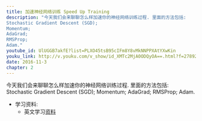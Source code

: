 ```yaml
---
title: 加速神经网络训练 Speed Up Training
description: "今天我们会来聊聊怎么样加速你的神经网络训练过程. 里面的方法包括: 
Stochastic Gradient Descent (SGD);
Momentum;
AdaGrad;
RMSProp;
Adam."
youtube_id: UlUGGB7akfE?list=PLXO45tsB95cIFm8Y8vMkNNPPXAtYXwKin
youku_link: http://v.youku.com/v_show/id_XMTc2MjA0ODQyOA==.html?f=27892935&o=1
date: 2016-11-3
chapter: 2
---
```


今天我们会来聊聊怎么样加速你的神经网络训练过程.
里面的方法包括: 
Stochastic Gradient Descent (SGD);
Momentum;
AdaGrad;
RMSProp;
Adam.

* 学习资料: 
  * 英文学习[资料](http://sebastianruder.com/optimizing-gradient-descent/)
